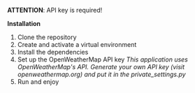 **ATTENTION**: API key is required!

**Installation** 
1. Clone the repository
2. Create and activate a virtual environment
3. Install the dependencies
4. Set up the OpenWeatherMap API key
     _This application uses OpenWeatherMap's API.
     Generate your own API key (visit openweathermap.org) and put it in the private_settings.py_
5. Run and enjoy
